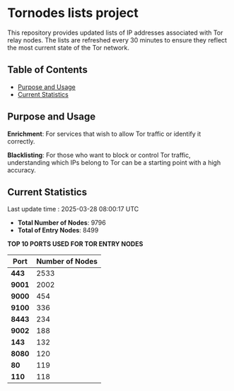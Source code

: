 # Tornodes lists project

This repository provides updated lists of IP addresses associated with Tor relay nodes. The lists are refreshed every 30 minutes to ensure they reflect the most current state of the Tor network.

## Table of Contents

- [Purpose and Usage](#purpose-and-usage)
- [Current Statistics](#current-statistics)


## Purpose and Usage

**Enrichment**: For services that wish to allow Tor traffic or identify it correctly.

**Blacklisting**: For those who want to block or control Tor traffic, understanding which IPs belong to Tor can be a starting point with a high accuracy.

## Current Statistics

Last update time : 2025-03-28 08:00:17 UTC

- **Total Number of Nodes**: 9796
- **Total of Entry Nodes**: 8499

**TOP 10 PORTS USED FOR TOR ENTRY NODES**

| **Port** | **Number of Nodes** |
|------|-----------------|
| **443**   | 2533  |
| **9001**   | 2002  |
| **9000**   | 454  |
| **9100**   | 336  |
| **8443**   | 234  |
| **9002**   | 188  |
| **143**   | 132  |
| **8080**   | 120  |
| **80**   | 119  |
| **110**   | 118  |

